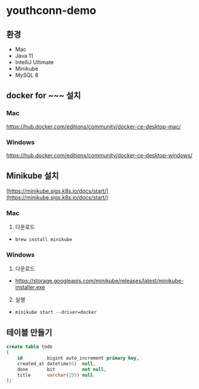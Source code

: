 # youthconn-demo

## 환경
- Mac
- Java 11
- IntelliJ Ultimate
- Minikube
- MySQL 8

## docker for ~~~ 설치

### Mac
https://hub.docker.com/editions/community/docker-ce-desktop-mac/

### Windows
https://hub.docker.com/editions/community/docker-ce-desktop-windows/


## Minikube 설치
[https://minikube.sigs.k8s.io/docs/start/](https://minikube.sigs.k8s.io/docs/start/)

### Mac
1. 다운로드
 - `brew install minikube`

### Windows
1. 다운로드
 - https://storage.googleapis.com/minikube/releases/latest/minikube-installer.exe
2. 실행
 - `minikube start --driver=docker`
 
## 테이블 만들기
```sql
create table todo
(
    id         bigint auto_increment primary key,
    created_at datetime(6)  null,
    done       bit          not null,
    title      varchar(255) null
);
```



